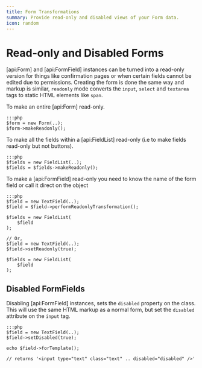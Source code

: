 ```yaml
---
title: Form Transformations
summary: Provide read-only and disabled views of your Form data.
icon: random
---
```

# Read-only and Disabled Forms

[api:Form] and [api:FormField] instances can be turned into a read-only version for things like confirmation pages or 
when certain fields cannot be edited due to permissions. Creating the form is done the same way and markup is similar, 
`readonly` mode converts the `input`, `select` and `textarea` tags to static HTML elements like `span`.

To make an entire [api:Form] read-only.

	:::php
	$form = new Form(..);
	$form->makeReadonly();


To make all the fields within a [api:FieldList] read-only (i.e to make fields read-only but not buttons).

	:::php
	$fields = new FieldList(..);
	$fields = $fields->makeReadonly();


To make a [api:FormField] read-only you need to know the name of the form field or call it direct on the object

	:::php
	$field = new TextField(..);
	$field = $field->performReadonlyTransformation();

	$fields = new FieldList(
		$field
	);

	// Or,
	$field = new TextField(..);
	$field->setReadonly(true);

	$fields = new FieldList(
		$field
	);

## Disabled FormFields

Disabling [api:FormField] instances, sets the `disabled` property on the class. This will use the same HTML markup as 
a normal form, but set the `disabled` attribute on the `input` tag.

	:::php
	$field = new TextField(..);
	$field->setDisabled(true);

	echo $field->forTemplate();

	// returns '<input type="text" class="text" .. disabled="disabled" />'